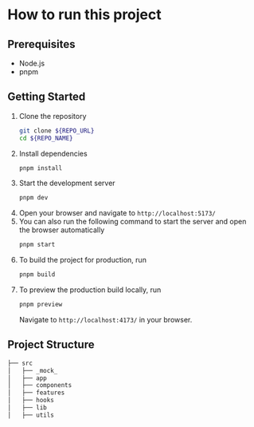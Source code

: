 # How to run this project
## Prerequisites
- Node.js
- pnpm

## Getting Started
1. Clone the repository
   ```bash
   git clone ${REPO_URL}
   cd ${REPO_NAME}
   ```
2. Install dependencies
   ```bash
   pnpm install
   ```
3. Start the development server
   ```bash
   pnpm dev
   ```
4. Open your browser and navigate to `http://localhost:5173/`
5. You can also run the following command to start the server and open the browser automatically
   ```bash
   pnpm start
   ```
6. To build the project for production, run
   ```bash
   pnpm build
   ```
7. To preview the production build locally, run
   ```bash
   pnpm preview
   ```
   Navigate to `http://localhost:4173/` in your browser.

   
## Project Structure
```bash
├── src
│   ├── _mock_       
│   ├── app          
│   ├── components   
│   ├── features   
│   ├── hooks        
│   ├── lib
│   ├── utils
```

